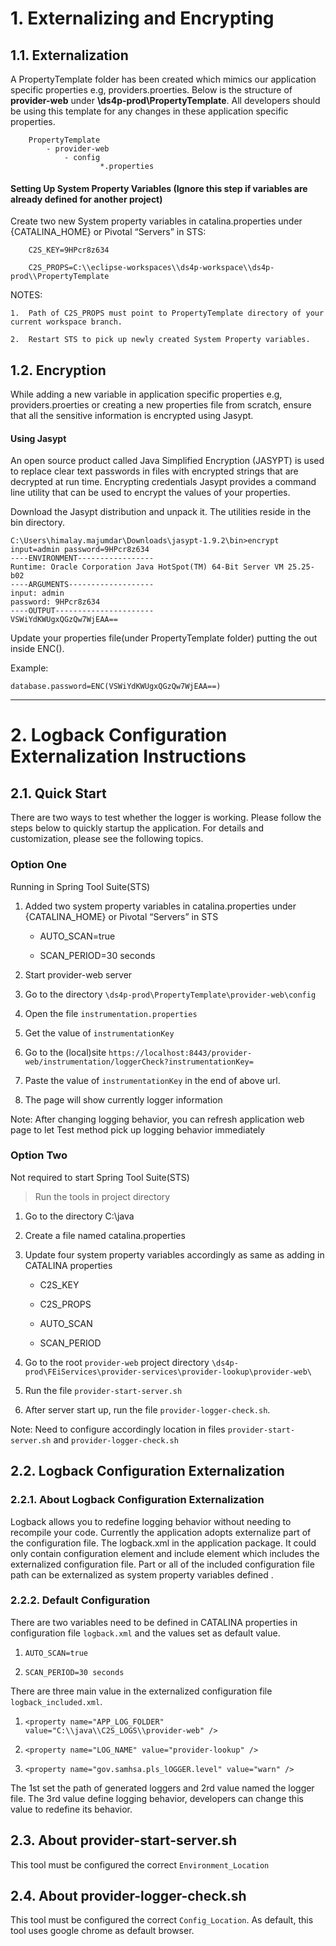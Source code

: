 # 1. Externalizing and Encrypting

## 1.1. Externalization

A PropertyTemplate folder has been created which mimics our application specific properties e.g, providers.proerties.
Below is the structure of <b>provider-web</b> under <b>\ds4p-prod\PropertyTemplate</b>. All developers should be using this template for any changes in these application specific properties.

		PropertyTemplate
			- provider-web
				- config
						*.properties

#### Setting Up System Property Variables (Ignore this step if variables are already defined for another project)
Create two new System property variables in catalina.properties under {CATALINA_HOME} or Pivotal “Servers” in STS:

		C2S_KEY=9HPcr8z634

		C2S_PROPS=C:\\eclipse-workspaces\\ds4p-workspace\\ds4p-prod\\PropertyTemplate



NOTES:

	1.	Path of C2S_PROPS must point to PropertyTemplate directory of your current workspace branch.

	2.	Restart STS to pick up newly created System Property variables.



## 1.2.	Encryption

While adding a new variable in application specific properties e.g, providers.proerties or creating a new properties file from scratch, ensure that all the sensitive information is encrypted using Jasypt.

#### Using Jasypt
An open source product called Java Simplified Encryption (JASYPT) is used to replace clear text passwords in files with encrypted strings that are decrypted at run time. Encrypting credentials Jasypt provides a command line utility that can be used to encrypt the values of your properties.

Download the Jasypt distribution and unpack it. The utilities reside in the bin directory.

	C:\Users\himalay.majumdar\Downloads\jasypt-1.9.2\bin>encrypt input=admin password=9HPcr8z634
	----ENVIRONMENT-----------------
	Runtime: Oracle Corporation Java HotSpot(TM) 64-Bit Server VM 25.25-b02
	----ARGUMENTS-------------------
	input: admin
	password: 9HPcr8z634
	----OUTPUT----------------------
	VSWiYdKWUgxQGzQw7WjEAA==

Update your properties file(under PropertyTemplate folder) putting the out inside ENC().

Example:

	database.password=ENC(VSWiYdKWUgxQGzQw7WjEAA==)
--------------------------------------------------------------------------------------------------
# 2. Logback Configuration Externalization Instructions

## 2.1. Quick Start

There are two ways to test whether the logger is working. Please follow the steps below to quickly startup the application. For details and customization, please see the following topics.

### Option One

Running in Spring Tool Suite(STS)

1. Added two system property variables in catalina.properties under {CATALINA_HOME} or Pivotal “Servers” in STS
 
   - AUTO_SCAN=true

   - SCAN_PERIOD=30 seconds          

2. Start provider-web server
3. Go to the directory `\ds4p-prod\PropertyTemplate\provider-web\config`
3. Open the file `instrumentation.properties`
4. Get the value of `instrumentationKey` 
5. Go to the (local)site `https://localhost:8443/provider-web/instrumentation/loggerCheck?instrumentationKey=`
6. Paste the value of `instrumentationKey` in the end of above url.
7. The page will show currently logger information

Note: After changing logging behavior, you can refresh application web page to let Test method pick up logging behavior immediately

### Option Two

Not required to start Spring Tool Suite(STS)

> Run the tools in project directory

1. Go to the directory C:\\java 
2. Create a file named catalina.properties
3. Update four system property variables accordingly as same as adding in CATALINA properties

   - C2S_KEY

   - C2S_PROPS  
  
   - AUTO_SCAN

   - SCAN_PERIOD  

4. Go to the root `provider-web` project  directory `\ds4p-prod\FEiServices\provider-services\provider-lookup\provider-web\`
5. Run the file `provider-start-server.sh`
6. After server start up, run the file `provider-logger-check.sh`.

Note: Need to configure accordingly location in files `provider-start-server.sh` and `provider-logger-check.sh`

## 2.2. Logback Configuration Externalization

### 2.2.1. About Logback Configuration Externalization

Logback allows you to redefine logging behavior without needing to recompile your code. Currently the application adopts externalize part of the configuration file. The logback.xml in the application package. It could only contain configuration element and include element which includes the externalized configuration file. Part or all of the included configuration file path can be externalized as system property variables defined .

### 2.2.2. Default Configuration
There are two variables need to be defined in CATALINA properties in configuration file `logback.xml` and the values set as default value.

1. `AUTO_SCAN=true`

2. `SCAN_PERIOD=30 seconds`

There are three main value in the externalized configuration file `logback_included.xml`.

1. `<property name="APP_LOG_FOLDER" value="C:\\java\\C2S_LOGS\\provider-web" />`
	
2. `<property name="LOG_NAME" value="provider-lookup" />`

3. `<property name="gov.samhsa.pls_lOGGER.level" value="warn" />`

The 1st set the path of generated loggers and 2rd value named the logger file. The 3rd value define logging behavior, developers can change this value to redefine its behavior.  


## 2.3. About provider-start-server.sh

This tool must be configured the correct `Environment_Location`


## 2.4. About provider-logger-check.sh

This tool must be configured the correct `Config_Location`. As default, this tool uses google chrome as default browser. 